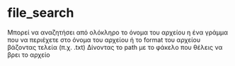 # file_search


Μπορεί να αναζητήσει από ολόκληρο το όνομα του αρχείου  η ένα γράμμα που να περιέχετε στο όνομα του αρχείου  ή το format του αρχείου βάζοντας τελεία (π.χ. .txt)
Δίνοντας  το path με το φάκελο  που θέλεις να βρει το αρχείο 

